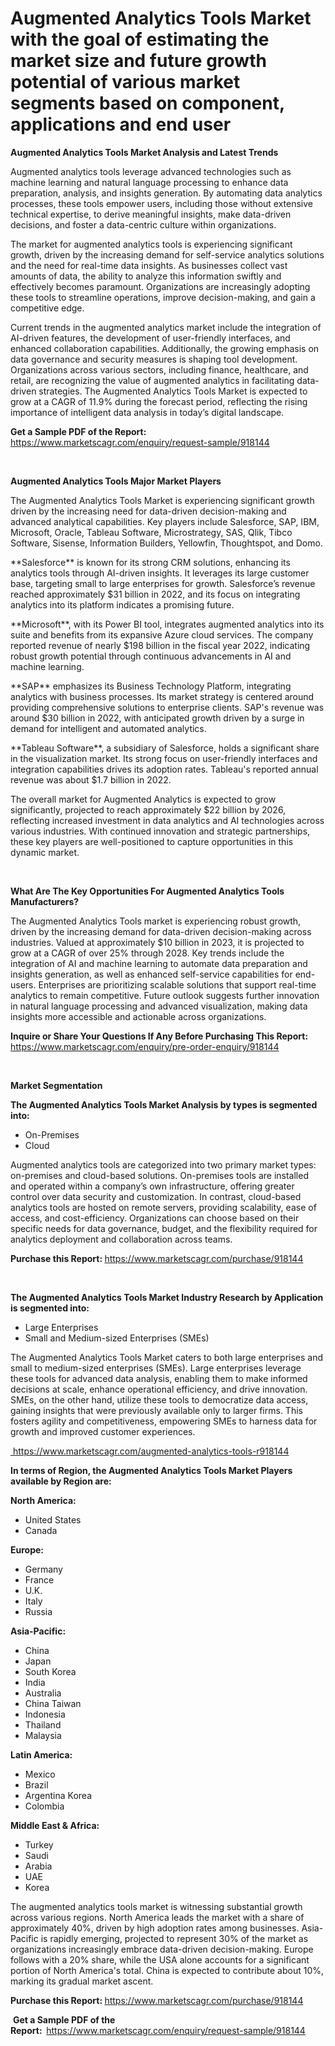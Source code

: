 <p><h1>Augmented Analytics Tools Market with the goal of estimating the market size and future growth potential of various market segments based on component, applications and end user</h1></p><p><strong>Augmented Analytics Tools Market Analysis and Latest Trends</strong></p>
<p><p>Augmented analytics tools leverage advanced technologies such as machine learning and natural language processing to enhance data preparation, analysis, and insights generation. By automating data analytics processes, these tools empower users, including those without extensive technical expertise, to derive meaningful insights, make data-driven decisions, and foster a data-centric culture within organizations.</p><p>The market for augmented analytics tools is experiencing significant growth, driven by the increasing demand for self-service analytics solutions and the need for real-time data insights. As businesses collect vast amounts of data, the ability to analyze this information swiftly and effectively becomes paramount. Organizations are increasingly adopting these tools to streamline operations, improve decision-making, and gain a competitive edge.</p><p>Current trends in the augmented analytics market include the integration of AI-driven features, the development of user-friendly interfaces, and enhanced collaboration capabilities. Additionally, the growing emphasis on data governance and security measures is shaping tool development. Organizations across various sectors, including finance, healthcare, and retail, are recognizing the value of augmented analytics in facilitating data-driven strategies. The Augmented Analytics Tools Market is expected to grow at a CAGR of 11.9% during the forecast period, reflecting the rising importance of intelligent data analysis in today’s digital landscape.</p></p>
<p><strong>Get a Sample PDF of the Report:&nbsp;</strong> <a href="https://www.marketscagr.com/enquiry/request-sample/918144?utm_campaign=3295&utm_medium=2&utm_source=Github&utm_content=ia&utm_term=17042025&utm_id=augmented-analytics-tools">https://www.marketscagr.com/enquiry/request-sample/918144</a></p>
<p>&nbsp;</p>
<p><strong>Augmented Analytics Tools Major Market Players</strong></p>
<p><p>The Augmented Analytics Tools Market is experiencing significant growth driven by the increasing need for data-driven decision-making and advanced analytical capabilities. Key players include Salesforce, SAP, IBM, Microsoft, Oracle, Tableau Software, Microstrategy, SAS, Qlik, Tibco Software, Sisense, Information Builders, Yellowfin, Thoughtspot, and Domo.</p><p>**Salesforce** is known for its strong CRM solutions, enhancing its analytics tools through AI-driven insights. It leverages its large customer base, targeting small to large enterprises for growth. Salesforce’s revenue reached approximately $31 billion in 2022, and its focus on integrating analytics into its platform indicates a promising future.</p><p>**Microsoft**, with its Power BI tool, integrates augmented analytics into its suite and benefits from its expansive Azure cloud services. The company reported revenue of nearly $198 billion in the fiscal year 2022, indicating robust growth potential through continuous advancements in AI and machine learning.</p><p>**SAP** emphasizes its Business Technology Platform, integrating analytics with business processes. Its market strategy is centered around providing comprehensive solutions to enterprise clients. SAP's revenue was around $30 billion in 2022, with anticipated growth driven by a surge in demand for intelligent and automated analytics.</p><p>**Tableau Software**, a subsidiary of Salesforce, holds a significant share in the visualization market. Its strong focus on user-friendly interfaces and integration capabilities drives its adoption rates. Tableau's reported annual revenue was about $1.7 billion in 2022.</p><p>The overall market for Augmented Analytics is expected to grow significantly, projected to reach approximately $22 billion by 2026, reflecting increased investment in data analytics and AI technologies across various industries. With continued innovation and strategic partnerships, these key players are well-positioned to capture opportunities in this dynamic market.</p></p>
<p>&nbsp;</p>
<p><strong>What Are The Key Opportunities For Augmented Analytics Tools Manufacturers?</strong></p>
<p><p>The Augmented Analytics Tools market is experiencing robust growth, driven by the increasing demand for data-driven decision-making across industries. Valued at approximately $10 billion in 2023, it is projected to grow at a CAGR of over 25% through 2028. Key trends include the integration of AI and machine learning to automate data preparation and insights generation, as well as enhanced self-service capabilities for end-users. Enterprises are prioritizing scalable solutions that support real-time analytics to remain competitive. Future outlook suggests further innovation in natural language processing and advanced visualization, making data insights more accessible and actionable across organizations.</p></p>
<p><strong>Inquire or Share Your Questions If Any Before Purchasing This Report:</strong> <a href="https://www.marketscagr.com/enquiry/pre-order-enquiry/918144?utm_campaign=3295&utm_medium=2&utm_source=Github&utm_content=ia&utm_term=17042025&utm_id=augmented-analytics-tools">https://www.marketscagr.com/enquiry/pre-order-enquiry/918144</a></p>
<p>&nbsp;</p>
<p><strong>Market Segmentation</strong></p>
<p><strong>The Augmented Analytics Tools Market Analysis by types is segmented into:</strong></p>
<p><ul><li>On-Premises</li><li>Cloud</li></ul></p>
<p><p>Augmented analytics tools are categorized into two primary market types: on-premises and cloud-based solutions. On-premises tools are installed and operated within a company’s own infrastructure, offering greater control over data security and customization. In contrast, cloud-based analytics tools are hosted on remote servers, providing scalability, ease of access, and cost-efficiency. Organizations can choose based on their specific needs for data governance, budget, and the flexibility required for analytics deployment and collaboration across teams.</p></p>
<p><strong>Purchase this Report:&nbsp;</strong><a href="https://www.marketscagr.com/purchase/918144?utm_campaign=3295&utm_medium=2&utm_source=Github&utm_content=ia&utm_term=17042025&utm_id=augmented-analytics-tools">https://www.marketscagr.com/purchase/918144</a></p>
<p>&nbsp;</p>
<p><strong>The Augmented Analytics Tools Market Industry Research by Application is segmented into:</strong></p>
<p><ul><li>Large Enterprises</li><li>Small and Medium-sized Enterprises (SMEs)</li></ul></p>
<p><p>The Augmented Analytics Tools Market caters to both large enterprises and small to medium-sized enterprises (SMEs). Large enterprises leverage these tools for advanced data analysis, enabling them to make informed decisions at scale, enhance operational efficiency, and drive innovation. SMEs, on the other hand, utilize these tools to democratize data access, gaining insights that were previously available only to larger firms. This fosters agility and competitiveness, empowering SMEs to harness data for growth and improved customer experiences.</p></p>
<p><a href="https://www.marketscagr.com/augmented-analytics-tools-r918144?utm_campaign=3295&utm_medium=2&utm_source=Github&utm_content=ia&utm_term=17042025&utm_id=augmented-analytics-tools">&nbsp;https://www.marketscagr.com/augmented-analytics-tools-r918144</a></p>
<p><strong>In terms of Region, the Augmented Analytics Tools Market Players available by Region are:</strong></p>
<p>
    <p> <strong> North America: </strong>
        <ul>
            <li>United States</li>
            <li>Canada</li>
        </ul>
        </p> 
    <p> <strong> Europe: </strong>
        <ul>
            <li>Germany</li>
            <li>France</li>
            <li>U.K.</li>
            <li>Italy</li>
            <li>Russia</li>
        </ul>
        </p> 
    <p> <strong> Asia-Pacific: </strong>
        <ul>
            <li>China</li>
            <li>Japan</li>
            <li>South Korea</li>
            <li>India</li>
            <li>Australia</li>
            <li>China Taiwan</li>
            <li>Indonesia</li>
            <li>Thailand</li>
            <li>Malaysia</li>
        </ul>
        </p> 
    <p> <strong> Latin America: </strong>
        <ul>
            <li>Mexico</li>
            <li>Brazil</li>
            <li>Argentina Korea</li>
            <li>Colombia</li>
        </ul>
        </p> 
    <p> <strong> Middle East & Africa: </strong>
        <ul>
            <li>Turkey</li>
            <li>Saudi</li>
            <li>Arabia</li>
            <li>UAE</li>
            <li>Korea</li>
        </ul>
    </p>
    </p>
<p><p>The augmented analytics tools market is witnessing substantial growth across various regions. North America leads the market with a share of approximately 40%, driven by high adoption rates among businesses. Asia-Pacific is rapidly emerging, projected to represent 30% of the market as organizations increasingly embrace data-driven decision-making. Europe follows with a 20% share, while the USA alone accounts for a significant portion of North America's total. China is expected to contribute about 10%, marking its gradual market ascent.</p></p>
<p><strong>Purchase this Report: </strong><a href="https://www.marketscagr.com/purchase/918144?utm_campaign=3295&utm_medium=2&utm_source=Github&utm_content=ia&utm_term=17042025&utm_id=augmented-analytics-tools">https://www.marketscagr.com/purchase/918144</a></p>
<p>&nbsp;<strong>Get a Sample PDF of the Report:&nbsp;&nbsp;</strong><a href="https://www.marketscagr.com/enquiry/request-sample/918144?utm_campaign=3295&utm_medium=2&utm_source=Github&utm_content=ia&utm_term=17042025&utm_id=augmented-analytics-tools">https://www.marketscagr.com/enquiry/request-sample/918144</a></p>
<p><strong></strong></p>
<p><p></p><p></p><p></p></p>